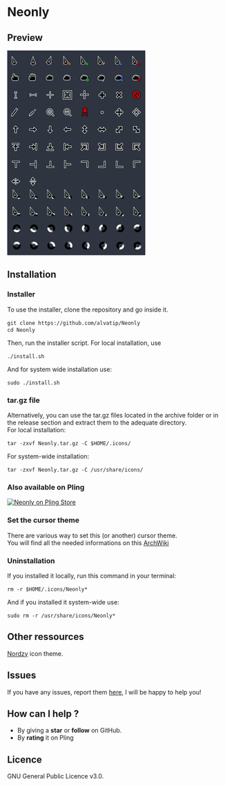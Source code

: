 # Neonly

## Preview

![Neonly preview](./art/preview.png)


## Installation

### Installer
To use the installer, clone the repository and go inside it.
```
git clone https://github.com/alvatip/Neonly
cd Neonly
```
Then, run the installer script. For local installation, use
``` 
./install.sh
```
And for system wide installation use:
``` 
sudo ./install.sh
```
### tar.gz file
Alternatively, you can use the tar.gz files located in the archive folder or in the release section and extract them to the adequate directory.</br>
For local installation:
```
tar -zxvf Neonly.tar.gz -C $HOME/.icons/
```
For system-wide installation: 
```
tar -zxvf Neonly.tar.gz -C /usr/share/icons/
```
### Also available on Pling
<p align="left">
  <a href="https://www.pling.com/p/1677902/" >
    <img title="Neonly on Pling Store" width="25%" src="https://imgur.com/VxSgrWw.png">
  </a>
</p>

### Set the cursor theme
There are various way to set this (or another) cursor theme.</br>
You will find all the needed informations on this [ArchWiki](https://wiki.archlinux.org/title/Cursor_themes#GNOME)

### Uninstallation
If you installed it locally, run this command in your terminal: 
```
rm -r $HOME/.icons/Neonly*
```
And if you installed it system-wide use:
```
sudo rm -r /usr/share/icons/Neonly*
```
## Other ressources
[Nordzy](https://github.com/alvatip/Nordzy-icon) icon theme. </br> 

##  Issues

If you have any issues, report them [here](https://github.com/alvatip/Neonly/issues), I will be happy to help you!

##  How can I help ?

* By giving a **star** or **follow** on GitHub.
* By **rating** it on Pling

## Licence

GNU General Public Licence v3.0.




